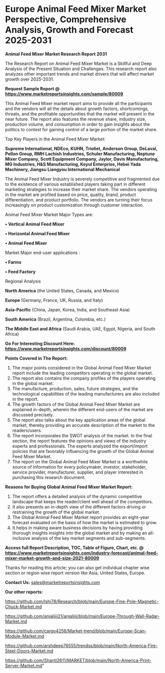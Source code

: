 # Europe Animal Feed Mixer Market Perspective, Comprehensive Analysis, Growth and Forecast 2025-2031

<strong>Animal Feed Mixer Market Research Report 2031</strong>

The Research Report on Animal Feed Mixer Market is a Skillful and Deep Analysis of the Present Situation and Challenges. This research report also analyzes other important trends and market drivers that will affect market growth over 2025-2031.

<strong>Request Sample Report @ <a href=https://www.marketreportsinsights.com/sample/80009>https://www.marketreportsinsights.com/sample/80009</a></strong>

This Animal Feed Mixer market report aims to provide all the participants and the vendors will all the details about growth factors, shortcomings, threats, and the profitable opportunities that the market will present in the near future. The report also features the revenue share, industry size, production volume, and consumption in order to gain insights about the politics to contest for gaining control of a large portion of the market share.

Top Key Players in the Animal Feed Mixer Market:

<strong>Supreme International, NDEco, KUHN, Trioliet, Anderson Group, DeLaval, Pellon Group, RMH Lachish Industries, Schuler Manufacturing, Neptune Mixer Company, Scott Equipment Company, Jaylor, Davis Manufacturing, MG Industries, H&S Manufacturing, Keyul Enterprise, Hebei Yada Machinery, Jiangsu Liangyou International Mechanical</strong>

The Animal Feed Mixer Industry is severely competitive and fragmented due to the existence of various established players taking part in different marketing strategies to increase their market share. The vendors operating in the market are profiled based on price, quality, brand, product differentiation, and product portfolio. The vendors are turning their focus increasingly on product customization through customer interaction.

Animal Feed Mixer Market Major Types are:

<strong>• Vertical Animal Feed Mixer

• Horizontal Animal Feed Mixer

• Animal Feed Mixer</strong>

Market Major end-user applications :

<strong>• Farms

• Feed Factory</strong>

Regional Analysis

</u><strong><b>North America</b></strong> (the United States, Canada, and Mexico)

<strong><b>Europe </b></strong>(Germany, France, UK, Russia, and Italy)

<strong><b>Asia-Pacific</b></strong> (China, Japan, Korea, India, and Southeast Asia)

<strong><b>South America</b></strong> (Brazil, Argentina, Colombia, etc.)

<strong><b>The Middle East and Africa</b></strong> (Saudi Arabia, UAE, Egypt, Nigeria, and South Africa)

<strong>Go For Interesting Discount Here: <a href=https://www.marketreportsinsights.com/discount/80009>https://www.marketreportsinsights.com/discount/80009</a></strong>

<strong>Points Covered in The Report:</strong>
<ol>
  <li>The major points considered in the Global Animal Feed Mixer Market report include the leading competitors operating in the global market.</li>
  <li>The report also contains the company profiles of the players operating in the global market.</li>
  <li>The manufacture, production, sales, future strategies, and the technological capabilities of the leading manufacturers are also included in the report.</li>
  <li>The growth factors of the Global Animal Feed Mixer Market are explained in-depth, wherein the different end-users of the market are discussed precisely.</li>
  <li>The report also talks about the key application areas of the global market, thereby providing an accurate description of the market to the readers/users.</li>
  <li>The report incorporates the SWOT analysis of the market. In the final section, the report features the opinions and views of the industry experts and professionals. The experts analyzed the export/import policies that are favorably influencing the growth of the Global Animal Feed Mixer Market.</li>
  <li>The report on the Global Animal Feed Mixer Market is a worthwhile source of information for every policymaker, investor, stakeholder, service provider, manufacturer, supplier, and player interested in purchasing this research document.</li>
</ol>
<strong>Reasons for Buying Global Animal Feed Mixer Market Report:</strong>

<ol>
  <li>The report offers a detailed analysis of the dynamic competitive landscape that keeps the reader/client well ahead of the competitors.</li>
  <li>It also presents an in-depth view of the different factors driving or restraining the growth of the global market.</li>
  <li>The Global Animal Feed Mixer Market report provides an eight-year forecast evaluated on the basis of how the market is estimated to grow.</li>
  <li>It helps in making aware business decisions by having providing thorough insights insights into the global market and by making an all-inclusive analysis of the key market segments and sub-segments.</li>
</ol>
<strong>Access full Report Description, TOC, Table of Figure, Chart, etc. @ <a href=https://www.marketreportsinsights.com/industry-forecast/animal-feed-mixer-market-growth-and-size-2021-80009>https://www.marketreportsinsights.com/industry-forecast/animal-feed-mixer-market-growth-and-size-2021-80009</a></strong>


Thanks for reading this article; you can also get individual chapter wise section or region wise report version like Asia, United States, Europe.

<strong>Contact Us:</strong>
sales@marketreportsinsights.com

<strong>Our other reports:</strong>

<a href=https://github.com/Ishi78/Research/blob/main/Europe-Fine-Pole-Magnetic-Chuck-Market.md>https://github.com/Ishi78/Research/blob/main/Europe-Fine-Pole-Magnetic-Chuck-Market.md</a>

<a href=https://github.com/anjaliiii21/anjaliiii/blob/main/Europe-Through-Wall-Radar-Market.md>https://github.com/anjaliiii21/anjaliiii/blob/main/Europe-Through-Wall-Radar-Market.md</a>

<a href=https://github.com/cargo4256/Market-trend/blob/main/Europe-Scan-Module-Market.md>https://github.com/cargo4256/Market-trend/blob/main/Europe-Scan-Module-Market.md</a>

<a href=https://github.com/arshdeep76555/trendss/blob/main/North-America-Fire-Steel-Doors-Market.md>https://github.com/arshdeep76555/trendss/blob/main/North-America-Fire-Steel-Doors-Market.md</a>

<a href=https://github.com/Shanti2611/MARKET/blob/main/North-America-Print-Server-Market.md>https://github.com/Shanti2611/MARKET/blob/main/North-America-Print-Server-Market.md</a>"
